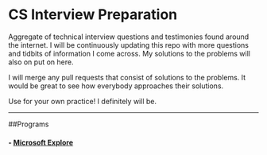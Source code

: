 # CS Interview Preparation

Aggregate of technical interview questions and testimonies found around the internet.
I will be continuously updating this repo with more questions and tidbits of information I come across.
My solutions to the problems will also on put on here.

I will merge any pull requests that consist of solutions to the problems. 
It would be great to see how everybody approaches their solutions.

Use for your own practice! I definitely will be.

--------------
##Programs
#### - [Microsoft Explore](/microsoft-explore/microsoft-explore.md)
